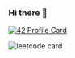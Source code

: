 ### Hi there 👋

[![42 Profile Card](https://1337-readme.vercel.app/api/profile?cursus=42cursus&dark=true&login=ael-bekk)](https://github.com/mohouyizme/1337-readme)

![leetcode card](https://stats-cards-4b1n8mmbp-hxx2.vercel.app/api/leetcode/?username=ael-bekk)
